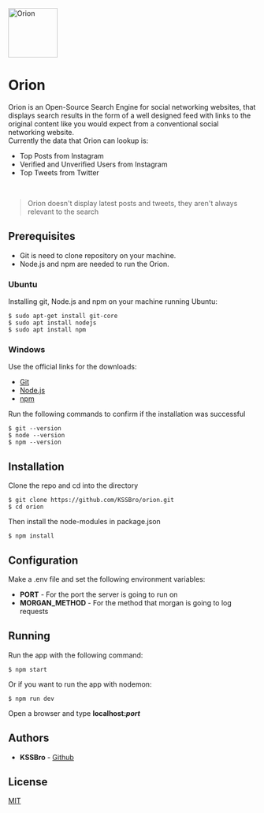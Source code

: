 <img alt="Orion" src="https://raw.githubusercontent.com/KSSBro/orion/master/public/images/logo.webp" height="100">

# Orion

Orion is an Open-Source Search Engine for social networking websites, that displays search results in the form of a well designed feed with links to the original content like you would expect from a conventional social networking website.
<br/>
Currently the data that Orion can lookup is:
- Top Posts from Instagram 
- Verified and Unverified Users from Instagram
- Top Tweets from Twitter
<br/>

> Orion doesn't display latest posts and tweets, they aren't always relevant to the search 

## Prerequisites

- Git is need to clone repository on your machine.
- Node.js and npm are needed to run the Orion.

### Ubuntu

Installing git, Node.js and npm on your machine running Ubuntu:

``` 
$ sudo apt-get install git-core
$ sudo apt install nodejs
$ sudo apt install npm
```
### Windows 

Use the official links for the downloads:
- [Git](https://git-scm.com/)
- [Node.js](https://nodejs.org/en/download/)
- [npm](https://www.npmjs.com/get-npm)

Run the following commands to confirm if the installation was successful

```
$ git --version
$ node --version
$ npm --version 
```

## Installation

Clone the repo and cd into the directory 

```
$ git clone https://github.com/KSSBro/orion.git
$ cd orion 
```

Then install the node-modules in package.json

```
$ npm install
```

## Configuration 

Make a .env file and set the following environment variables: 
- **PORT** - For the port the server is going to run on
- **MORGAN_METHOD** - For the method that morgan is going to log requests

## Running

Run the app with the following command:

```
$ npm start
```

Or if you want to run the app with nodemon: 

```
$ npm run dev
```

Open a browser and type **localhost:_port_**

## Authors

- **KSSBro** - [Github](https://github.com/KSSBro)

## License

[MIT](https://choosealicense.com/licenses/mit/)
